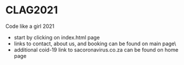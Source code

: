 # CLAG2021
Code like a girl 2021


- start by clicking on index.html page
- links to contact, about  us, and booking can be found on main page\
- additional coid-19 link to sacoronavirus.co.za can be found on home page